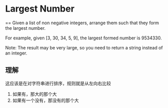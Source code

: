 # Largest Number
==
Given a list of non negative integers, arrange them such that they form the largest number.

For example, given [3, 30, 34, 5, 9], the largest formed number is 9534330.

Note: The result may be very large, so you need to return a string instead of an integer.

## 理解
这应该是在对字符串进行排序，规则就是从左向右比较
 1. 如果有，那大的那个大
 2. 如果有一个没有，那没有的那个大